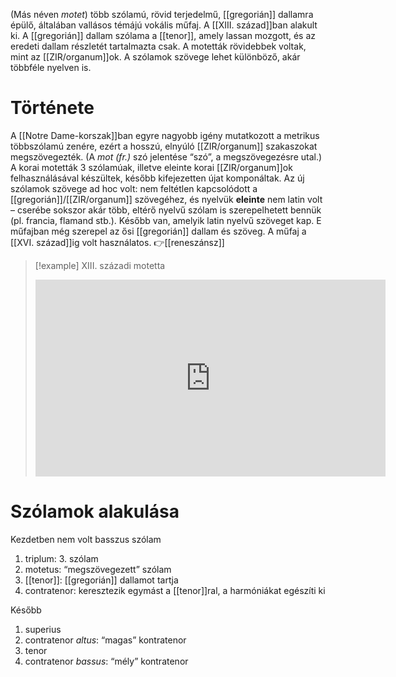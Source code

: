 (Más néven *motet*) több szólamú, rövid terjedelmű, [[gregorián]] dallamra épülő, általában vallásos témájú vokális műfaj. A [[XIII. század]]ban alakult ki. A [[gregorián]] dallam szólama a [[tenor]], amely lassan mozgott, és az eredeti dallam részletét tartalmazta csak. A motetták rövidebbek voltak, mint az [[ZIR/organum]]ok. A szólamok szövege lehet különböző, akár többféle nyelven is.
# Története
A [[Notre Dame-korszak]]ban egyre nagyobb igény mutatkozott a metrikus többszólamú zenére, ezért a hosszú, elnyúló [[ZIR/organum]] szakaszokat megszövegezték. (A *mot (fr.)* szó jelentése “szó”, a megszövegezésre utal.) A korai motetták 3 szólamúak, illetve eleinte korai [[ZIR/organum]]ok felhasználásával készültek, később kifejezetten újat komponáltak. Az új szólamok szövege ad hoc volt: nem feltétlen kapcsolódott a [[gregorián]]/[[ZIR/organum]] szövegéhez, és nyelvük **eleinte** nem latin volt – cserébe sokszor akár több, eltérő nyelvű szólam is szerepelhetett bennük (pl. francia, flamand stb.). Később van, amelyik latin nyelvű szöveget kap.
E műfajban még szerepel az ősi [[gregorián]] dallam és szöveg.
A műfaj a [[XVI. század]]ig volt használatos. 👉[[reneszánsz]]

>[!example] XIII. századi motetta
><iframe width="560" height="315" src="https://www.youtube-nocookie.com/embed/SvAMe9rTsKc?si=mpkXnGkFlADbUkxX" title="YouTube video player" frameborder="0" allow="accelerometer; autoplay; clipboard-write; encrypted-media; gyroscope; picture-in-picture; web-share" allowfullscreen></iframe>
# Szólamok alakulása
Kezdetben nem volt basszus szólam
1. triplum: 3. szólam
2. motetus: “megszövegezett” szólam
3. [[tenor]]: [[gregorián]] dallamot tartja
4. contratenor: keresztezik egymást a [[tenor]]ral, a harmóniákat egészíti ki

Később

1. superius
2. contratenor *altus*: “magas” kontratenor
3. tenor
4. contratenor *bassus*: “mély” kontratenor